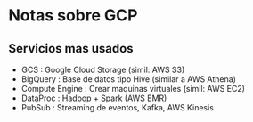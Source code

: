 # Notas sobre GCP

## Servicios mas usados

- GCS :   Google Cloud Storage  (simil: AWS S3)
- BigQuery :       Base de datos tipo Hive     (similar a AWS Athena)
- Compute Engine :   Crear maquinas virtuales  (simil: AWS EC2)
- DataProc :     Hadoop + Spark     (AWS EMR) 
- PubSub   :     Streaming de eventos, Kafka,  AWS Kinesis
